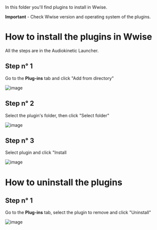 In this folder you'll find plugins to install in Wwise.

**Important** - Check Wwise version and operating system of the plugins.

# How to install the plugins in Wwise
All the steps are in the Audiokinetic Launcher.

## Step n° 1
Go to the **Plug-ins** tab and click "Add from directory"

![image](https://github.com/user-attachments/assets/cbd3ff87-caa2-4c5a-945f-007144babf14)

## Step n° 2 
Select the plugin's folder, then click "Select folder"

![image](https://github.com/user-attachments/assets/0e4dc1de-0313-43e2-8e5b-44377d43842f)

## Step n° 3 
Select plugin and click "Install

![image](https://github.com/user-attachments/assets/c3c270e9-c444-4b23-bfc6-d7716adc315b)

# How to uninstall the plugins

## Step n° 1
Go to the **Plug-ins** tab, select the plugin to remove and click "Uninstall"

![image](https://github.com/user-attachments/assets/502bc442-d220-4565-b544-8d953eaf95bf)

